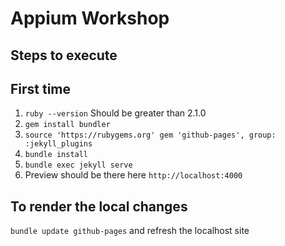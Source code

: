 # Appium Workshop

## Steps to execute

## First time 
1. `ruby --version` Should be greater than 2.1.0
2. `gem install bundler`
3. `source 'https://rubygems.org' gem 'github-pages', group: :jekyll_plugins`
4. `bundle install`
5. `bundle exec jekyll serve`
6. Preview should be there here `http://localhost:4000`

## To render the local changes
`bundle update github-pages` and refresh the localhost site 